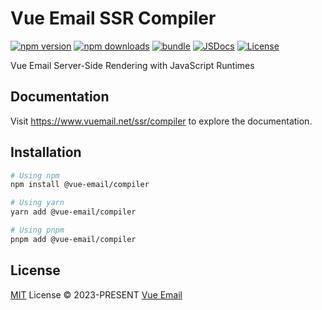 # Vue Email SSR Compiler

[![npm version][npm-version-src]][npm-version-href]
[![npm downloads][npm-downloads-src]][npm-downloads-href]
[![bundle][bundle-src]][bundle-href]
[![JSDocs][jsdocs-src]][jsdocs-href]
[![License][license-src]][license-href]

Vue Email Server-Side Rendering with JavaScript Runtimes

## Documentation

Visit https://www.vuemail.net/ssr/compiler to explore the documentation.

## Installation

```bash
# Using npm
npm install @vue-email/compiler

# Using yarn
yarn add @vue-email/compiler

# Using pnpm
pnpm add @vue-email/compiler
```

## License

[MIT](./LICENSE) License © 2023-PRESENT [Vue Email](https://vuemail.net/)

<!-- Badges -->

[npm-version-src]: https://img.shields.io/npm/v/vue-email?style=flat&colorA=080f12&colorB=1fa669
[npm-version-href]: https://npmjs.com/package/vue-email
[npm-downloads-src]: https://img.shields.io/npm/dm/vue-email?style=flat&colorA=080f12&colorB=1fa669
[npm-downloads-href]: https://npmjs.com/package/vue-email
[bundle-src]: https://img.shields.io/bundlephobia/minzip/vue-email?style=flat&colorA=080f12&colorB=1fa669&label=minzip
[bundle-href]: https://bundlephobia.com/result?p=vue-email
[license-src]: https://img.shields.io/github/license/vue-email/vue-email.svg?style=flat&colorA=080f12&colorB=1fa669
[license-href]: https://github.com/vue-email/vue-email/blob/main/LICENSE
[jsdocs-src]: https://img.shields.io/badge/jsdocs-reference-080f12?style=flat&colorA=080f12&colorB=1fa669
[jsdocs-href]: https://www.jsdocs.io/package/vue-email
